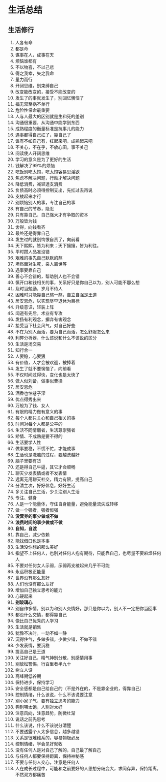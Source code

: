 # 生活总结

## 生活修行
1. 人各有命
2. 都是命
3. 谋事在人，成事在天
4. 烦恼谁都有
5. 不以物喜，不以己悲
6. 得之我幸，失之我命
7. 量力而行
8. 开阔思维，别束缚自己
9. 改变能改变的，接受不能改变的
10. 发生了的事就发生了，别回忆懊恼了
11. 福无双至祸不单行
12. 危险性保命最重要
13. 人与人最大的区别就是生和死的差别
14. 沟通很重要，从沟通中能学到东西
15. 成熟程度的衡量标准是抗事儿的能力
16. 遇事都得自己扛了，靠自己了
17. 谁有不如自己有，扛起来吧，成熟起来吧
18. 不关心，不在乎，不放心田，事不关己
19. 阅读使人开阔思维
20. 学习的意义是为了更好的生活
21. 钱解决了99%的烦恼
22. 吃饭别吃太饱，吃太饱容易思淫欲
23. 焦虑不解决问题，行动才解决问题
24. 降低消费，减轻透支消费
25. 负债高时必须得控制支出，先扛过去再说
26. 支棱起来才行
27. 别烦恼别人的事，专注自己的事
28. 有自己的节奏，隐忍
29. 只有靠自己，自己强大才有争取的资本
30. 万般皆为钱
31. 舍得，向钱看齐
32. 最终还是得靠自己
33. 发生过的就别悔恨自责了，向前看
34. 天下熙熙，皆为利来；天下攘攘，皆为利往。
35. 平时攒人品准没错
36. 艰难的事先自己默默的熬
37. 坦然面对生死，亲人离世等
38. 遇事要靠自己
39. 善心不会错的，帮助别人也不会错
40. 慎开口和钱相关的事，关系好只是你自己以为，别人可能不那么想
41. 及时当勉励，岁月不待人
42. 困难时只能靠自己熬一熬，自立自强是王道
43. 居安思危，以实现尽早退休为目标
44. 升级意识，轻装上阵
45. 闻道有先后，术业有专攻
46. 发扬有利观念，摒弃有害观念
47. 接受当下社会风气，对自己好些
48. 不在为别人而活，要为自己而活，怎么舒服怎么来
49. 利弊分析器，什么该说和什么不该说的区分
50. 生活是场交易
51. 知行合一
52. 人要稳，心要狠
53. 有价值，人才会被欢迎，被捧着
54. 发生了就不要懊恼了，向前看
55. 不仅时间过得快，变化也是太快了
56. 做人似刘备，做事似曹操
57. 居安思危
58. 酒香也怕巷子深
59. 优点得秀出来
60. 万般为了钱、女人
61. 有限的精力做有意义的事
62. 每个人都只关心和自己相关的事
63. 时间对每个人都是公平的
64. 生活不同情弱者，生活尊崇强者
65. 矫情、不成熟是要不得的
66. 生活要学人性
67. 做事要稳，不慌不忙，才能成事
68. 生活也是洗脑的过程，要越洗越好
69. 脑子里要有货  
70. 还是得自己牛逼，其它才会顺畅
71. 聊天少发表情或者不发表情
72. 远离无用聊天社交，精力有限，提高自己
73. 分清主次，好好休息，好好生活
74. 多关注自己生活，少关注别人生活
75. 专注、健身
76. 人是一个能量体，守住自身能量，避免能量流失或转移
77. 做一个强者，强者恒强
78. **没营养的事少做或不做**
79. **浪费时间的事少做或不做**
80. **自知，自渡**
81. 靠自己，减少依赖
82. 能找借口也是本事
83. 生活没你想的那么美好
84. 指望不上任何人，也别对任何人抱有期待，只能靠自己，也尽量不要麻烦任何人
85. 不要对任何女人示弱，示弱再支棱起来几乎不可能
86. 永远积极正能量
87. 世界没有那么友好
88. 人们也没有那么友好
89. 增加自己独立思考的能力
90. 心硬起来
91. **别玻璃心**
92. 别自作多情，别以为和别人交情好，那只是你以为，别人不一定把你当回事
93. 都没什么交情，都得靠自己
94. 像比自己优秀的人学习
95. 生活就是销售
96. 犹豫不决时，一动不如一静
97. 沉得住气，多做多错，少做少错，不做不错
98. 少发表情，要沉稳
99. 提高自己是王道
100. 关注好自己，精气神别分散，别感情用事
101. 别放松警惕，行百里者半九十
102. 树立人设
103. 高峰期低谷期
104. 保持进步，保持学习
105. 安全感都是自己给自己的（不是外在的，不是靠企业的，得靠自己）
106. 控制情绪，什么该说，什么不该说要注意
107. 别小家子气，要有独立思考的能力
108. 狗别喂太饱，人别对太好
109. 注意风向，注意趋势，防微杜渐
110. 说话之前先思考
111. 什么该说，什么不该说分清楚
112. 不要透露个人太多信息，越多越错
113. 关系是很难维系的，容易物极必反
114. 控制情绪，学会见好就收
115. 没有任何人是对自己了解的，自己最了解自己
116. 与任何人都要保持距离，保持神秘感
117. 不要与任何人交心，注意是任何人
118. 人在成长过程中，可能和之前要好的人思想分歧变大，求同存异，保持距离，不然双方都痛苦
































